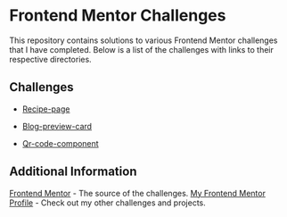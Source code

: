 # Frontend Mentor Challenges

This repository contains solutions to various Frontend Mentor challenges that I have completed. Below is a list of the challenges with links to their respective directories.

## Challenges

- [Recipe-page](./Recipe-page)  

- [Blog-preview-card](./Blog-preview-card)  

- [Qr-code-component](./Qr-code-component)

## Additional Information

[Frontend Mentor](https://www.frontendmentor.io) - The source of the challenges.
[My Frontend Mentor Profile](https://www.frontendmentor.io/profile/Limnosa) - Check out my other challenges and projects.
